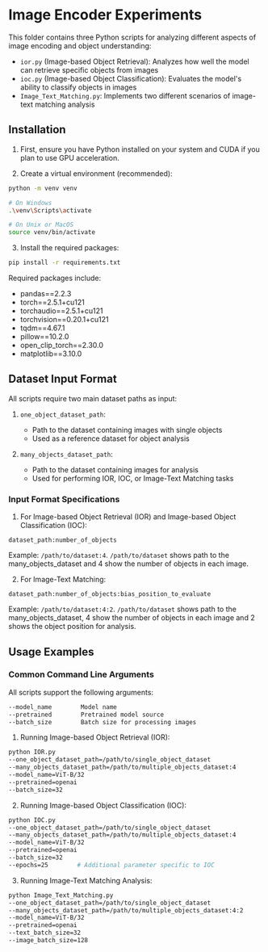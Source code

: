 # Image Encoder Experiments

This folder contains three Python scripts for analyzing different aspects of image encoding and object understanding:

- `ior.py` (Image-based Object Retrieval): Analyzes how well the model can retrieve specific objects from images
- `ioc.py` (Image-based Object Classification): Evaluates the model's ability to classify objects in images
- `Image_Text_Matching.py`: Implements two different scenarios of image-text matching analysis

## Installation

1. First, ensure you have Python installed on your system and CUDA if you plan to use GPU acceleration.

2. Create a virtual environment (recommended):
```bash
python -m venv venv

# On Windows
.\venv\Scripts\activate

# On Unix or MacOS
source venv/bin/activate
```

3. Install the required packages:
```bash
pip install -r requirements.txt
```

Required packages include:
- pandas==2.2.3
- torch==2.5.1+cu121
- torchaudio==2.5.1+cu121
- torchvision==0.20.1+cu121
- tqdm==4.67.1
- pillow==10.2.0
- open_clip_torch==2.30.0
- matplotlib==3.10.0

## Dataset Input Format

All scripts require two main dataset paths as input:

1. `one_object_dataset_path`: 
   - Path to the dataset containing images with single objects
   - Used as a reference dataset for object analysis

2. `many_objects_dataset_path`:
   - Path to the dataset containing images for analysis
   - Used for performing IOR, IOC, or Image-Text Matching tasks

### Input Format Specifications

1. For Image-based Object Retrieval (IOR) and Image-based Object Classification (IOC):
```
dataset_path:number_of_objects
```
Example: `/path/to/dataset:4`. `/path/to/dataset` shows path to the many_objects_dataset and 4 show the number of objects in each image.

2. For Image-Text Matching:
```
dataset_path:number_of_objects:bias_position_to_evaluate
```
Example: `/path/to/dataset:4:2`. `/path/to/dataset` shows path to the many_objects_dataset, 4 show the number of objects in each image and 2 shows the object position for analysis.

## Usage Examples

### Common Command Line Arguments

All scripts support the following arguments:
```bash
--model_name        Model name
--pretrained        Pretrained model source
--batch_size        Batch size for processing images
```

1. Running Image-based Object Retrieval (IOR):
```bash
python IOR.py 
--one_object_dataset_path=/path/to/single_object_dataset 
--many_objects_dataset_path=/path/to/multiple_objects_dataset:4
--model_name=ViT-B/32
--pretrained=openai
--batch_size=32
```

2. Running Image-based Object Classification (IOC):
```bash
python IOC.py 
--one_object_dataset_path=/path/to/single_object_dataset 
--many_objects_dataset_path=/path/to/multiple_objects_dataset:4
--model_name=ViT-B/32
--pretrained=openai
--batch_size=32
--epochs=25        # Additional parameter specific to IOC
```

3. Running Image-Text Matching Analysis:
```bash
python Image_Text_Matching.py 
--one_object_dataset_path=/path/to/single_object_dataset 
--many_objects_dataset_path=/path/to/multiple_objects_dataset:4:2
--model_name=ViT-B/32
--pretrained=openai
--text_batch_size=32
--image_batch_size=128
```
